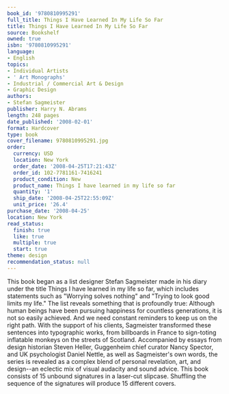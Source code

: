 ```yaml
---
book_id: '9780810995291'
full_title: Things I Have Learned In My Life So Far
title: Things I Have Learned In My Life So Far
source: Bookshelf
owned: true
isbn: '9780810995291'
language:
- English
topics:
- Individual Artists
- ' Art Monographs'
- Industrial / Commercial Art & Design
- Graphic Design
authors:
- Stefan Sagmeister
publisher: Harry N. Abrams
length: 248 pages
date_published: '2008-02-01'
format: Hardcover
type: book
cover_filename: 9780810995291.jpg
order:
  currency: USD
  location: New York
  order_date: '2008-04-25T17:21:43Z'
  order_id: 102-7781161-7416241
  product_condition: New
  product_name: Things I have learned in my life so far
  quantity: '1'
  ship_date: '2008-04-25T22:55:09Z'
  unit_price: '26.4'
purchase_date: '2008-04-25'
location: New York
read_status:
  finish: true
  like: true
  multiple: true
  start: true
theme: design
recommendation_status: null
---
```

This book began as a list designer Stefan Sagmeister made in his diary under the title Things I have learned in my life so far, which includes statements such as "Worrying solves nothing" and "Trying to look good limits my life." The list reveals something that is profoundly true: Although human beings have been pursuing happiness for countless generations, it is not so easily achieved. And we need constant reminders to keep us on the right path.
With the support of his clients, Sagmeister transformed these sentences into typographic works, from billboards in France to sign-toting inflatable monkeys on the streets of Scotland. Accompanied by essays from design historian Steven Heller, Guggenheim chief curator Nancy Spector, and UK psychologist Daniel Nettle, as well as Sagmeister's own words, the series is revealed as a complex blend of personal revelation, art, and design--an eclectic mix of visual audacity and sound advice.
This book consists of 15 unbound signatures in a laser-cut slipcase. Shuffling the sequence of the signatures will produce 15 different covers.
